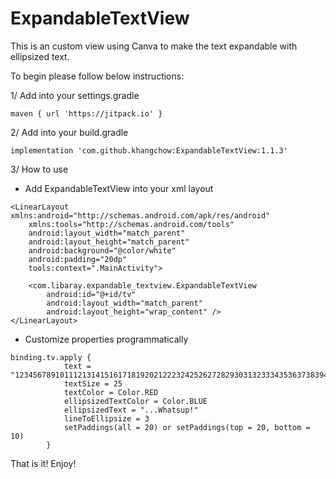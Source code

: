 # ExpandableTextView
This is an custom view using Canva to make the text expandable with ellipsized text.

To begin please follow below instructions:

1/ Add into your settings.gradle

```
maven { url 'https://jitpack.io' }
```

2/ Add into your build.gradle

```
implementation 'com.github.khangchow:ExpandableTextView:1.1.3'
```

3/ How to use 

- Add ExpandableTextView into your xml layout

```
<LinearLayout xmlns:android="http://schemas.android.com/apk/res/android"
    xmlns:tools="http://schemas.android.com/tools"
    android:layout_width="match_parent"
    android:layout_height="match_parent"
    android:background="@color/white"
    android:padding="20dp"
    tools:context=".MainActivity">

    <com.libaray.expandable_textview.ExpandableTextView
        android:id="@+id/tv"
        android:layout_width="match_parent"
        android:layout_height="wrap_content" />
</LinearLayout>
```

- Customize properties programmatically

```
binding.tv.apply {
            text = "1234567891011121314151617181920212223242526272829303132333435363738394041424344454647484950"
            textSize = 25
            textColor = Color.RED
            ellipsizedTextColor = Color.BLUE
            ellipsizedText = "...Whatsup!"
            lineToEllipsize = 3
            setPaddings(all = 20) or setPaddings(top = 20, bottom = 10)
        }
```

That is it! Enjoy!
